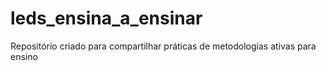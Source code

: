 # leds_ensina_a_ensinar
Repositório criado para compartilhar práticas de metodologias ativas para ensino
